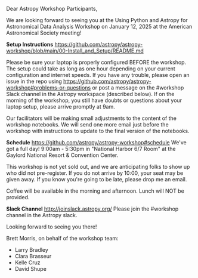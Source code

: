 Dear Astropy Workshop Participants,

We are looking forward to seeing you at the Using Python and Astropy for Astronomical Data Analysis Workshop on January 12, 2025 at the American Astronomical Society meeting!

__Setup Instructions__
https://github.com/astropy/astropy-workshop/blob/main/00-Install_and_Setup/README.md

Please be sure your laptop is properly configured BEFORE the workshop. The setup could take as long as one hour depending on your current configuration and internet speeds. If you have any trouble, please open an issue in the repo using https://github.com/astropy/astropy-workshop#problems-or-questions or post a message on the #workshop Slack channel in the Astropy workspace (described below). If on the morning of the workshop, you still have doubts or questions about your laptop setup, please arrive promptly at 9am.

Our facilitators will be making small adjustments to the content of the workshop notebooks. We will send one more email just before the workshop with instructions to update to the final version of the notebooks.

__Schedule__
https://github.com/astropy/astropy-workshop#schedule
We've got a full day! 9:00am - 5:30pm in "National Harbor 6/7 Room" at the Gaylord National Resort & Convention Center.

This workshop is not yet sold out, and we are anticipating folks to show up who did not pre-register. If you do not arrive by 10:00, your seat may be given away. If you know you're going to be late, please drop me an email.

Coffee will be available in the morning and afternoon. Lunch will NOT be provided.

__Slack Channel__
http://joinslack.astropy.org/
Please join the #workshop channel in the Astropy slack. 

Looking forward to seeing you there!

Brett Morris, on behalf of the workshop team:

* Larry Bradley
* Clara Brasseur 
* Kelle Cruz
* David Shupe
